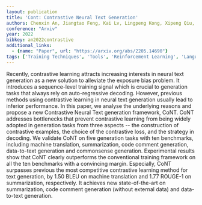 ```yaml
---
layout: publication
title: 'Cont: Contrastive Neural Text Generation'
authors: Chenxin An, Jiangtao Feng, Kai Lv, Lingpeng Kong, Xipeng Qiu, Xuanjing Huang
conference: "Arxiv"
year: 2022
bibkey: an2022contrastive
additional_links:
  - {name: "Paper", url: "https://arxiv.org/abs/2205.14690"}
tags: ['Training Techniques', 'Tools', 'Reinforcement Learning', 'Language Modeling', 'Ethics and Bias', 'Pretraining Methods', 'Applications']
---
```

Recently, contrastive learning attracts increasing interests in neural text
generation as a new solution to alleviate the exposure bias problem. It
introduces a sequence-level training signal which is crucial to generation
tasks that always rely on auto-regressive decoding. However, previous methods
using contrastive learning in neural text generation usually lead to inferior
performance. In this paper, we analyse the underlying reasons and propose a new
Contrastive Neural Text generation framework, CoNT. CoNT addresses bottlenecks
that prevent contrastive learning from being widely adopted in generation tasks
from three aspects -- the construction of contrastive examples, the choice of
the contrastive loss, and the strategy in decoding. We validate CoNT on five
generation tasks with ten benchmarks, including machine translation,
summarization, code comment generation, data-to-text generation and commonsense
generation. Experimental results show that CoNT clearly outperforms the
conventional training framework on all the ten benchmarks with a convincing
margin. Especially, CoNT surpasses previous the most competitive contrastive
learning method for text generation, by 1.50 BLEU on machine translation and
1.77 ROUGE-1 on summarization, respectively. It achieves new state-of-the-art
on summarization, code comment generation (without external data) and
data-to-text generation.

